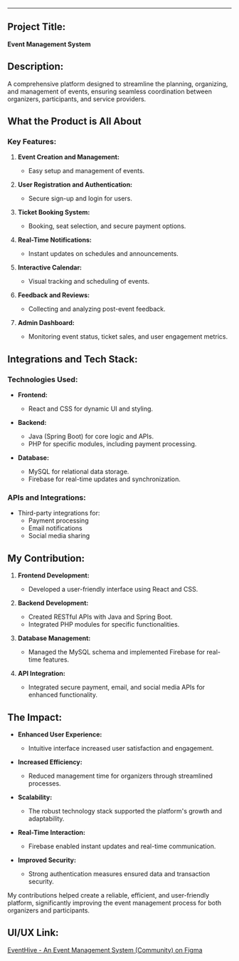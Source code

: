 ---

## Project Title:  
**Event Management System**

## Description:  
A comprehensive platform designed to streamline the planning, organizing, and management of events, ensuring seamless coordination between organizers, participants, and service providers.

## What the Product is All About

### Key Features:
1. **Event Creation and Management:**  
   - Easy setup and management of events.

2. **User Registration and Authentication:**  
   - Secure sign-up and login for users.

3. **Ticket Booking System:**  
   - Booking, seat selection, and secure payment options.

4. **Real-Time Notifications:**  
   - Instant updates on schedules and announcements.

5. **Interactive Calendar:**  
   - Visual tracking and scheduling of events.

6. **Feedback and Reviews:**  
   - Collecting and analyzing post-event feedback.

7. **Admin Dashboard:**  
   - Monitoring event status, ticket sales, and user engagement metrics.

## Integrations and Tech Stack:

### Technologies Used:
- **Frontend:**  
  - React and CSS for dynamic UI and styling.

- **Backend:**  
  - Java (Spring Boot) for core logic and APIs.
  - PHP for specific modules, including payment processing.

- **Database:**  
  - MySQL for relational data storage.
  - Firebase for real-time updates and synchronization.

### APIs and Integrations:
- Third-party integrations for:
  - Payment processing
  - Email notifications
  - Social media sharing

## My Contribution:
1. **Frontend Development:**  
   - Developed a user-friendly interface using React and CSS.

2. **Backend Development:**  
   - Created RESTful APIs with Java and Spring Boot.
   - Integrated PHP modules for specific functionalities.

3. **Database Management:**  
   - Managed the MySQL schema and implemented Firebase for real-time features.

4. **API Integration:**  
   - Integrated secure payment, email, and social media APIs for enhanced functionality.

## The Impact:
- **Enhanced User Experience:**  
  - Intuitive interface increased user satisfaction and engagement.

- **Increased Efficiency:**  
  - Reduced management time for organizers through streamlined processes.

- **Scalability:**  
  - The robust technology stack supported the platform's growth and adaptability.

- **Real-Time Interaction:**  
  - Firebase enabled instant updates and real-time communication.

- **Improved Security:**  
  - Strong authentication measures ensured data and transaction security.

My contributions helped create a reliable, efficient, and user-friendly platform, significantly improving the event management process for both organizers and participants.

## UI/UX Link:  
[EventHive - An Event Management System (Community) on Figma](https://www.figma.com/design/5SSzOuDvwMGxnymhV5eoct/EventHive---An-Event-Management-System-(Community)?node-id=557-776&t=K9x0h0uCdZ2FS0dW-1)
